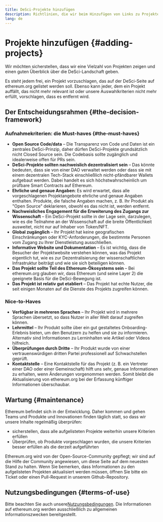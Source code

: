 ```yaml
---
title: DeSci-Projekte hinzufügen
description: Richtlinien, die wir beim Hinzufügen von Links zu Projekten auf der DeSci-Seite auf ethereum.org verwenden
lang: de
---
```


# Projekte hinzufügen \{#adding-projects}

Wir möchten sicherstellen, dass wir eine Vielzahl von Projekten zeigen und einen guten Überblick über die DeSci-Landschaft geben.

Es steht jedem frei, ein Projekt vorzuschlagen, das auf der DeSci-Seite auf ethereum.org gelistet werden soll. Ebenso kann jeder, dem ein Projekt auffällt, das nicht mehr relevant ist oder unsere Auswahlkriterien nicht mehr erfüllt, vorschlagen, dass es entfernt wird.

## Der Entscheidungsrahmen \{#the-decision-framework}

### Aufnahmekriterien: die Must-haves \{#the-must-haves}

- **Open Source Code/data** – Die Transparenz von Code und Daten ist ein zentrales DeSci-Prinzip, daher dürfen DeSci-Projekte grundsätzlich nicht Closed Source sein. Die Codebasis sollte zugänglich und idealerweise offen für PRs sein.
- **DeSci-Projekte sollten nachweislich dezentralisiert sein** – Das könnte bedeuten, dass sie von einer DAO verwaltet werden oder dass sie mit einem dezentralen Tech-Stack einschließlich nicht-pfändbarer Wallets aufgebaut werden. Dabei handelt es sich höchstwahrscheinlich um prüfbare Smart Contracts auf Ethereum.
- **Ehrliche und genaue Angaben**: Es wird erwartet, dass alle vorgeschlagenen Projektangebote ehrliche und genaue Angaben enthalten. Produkte, die falsche Angaben machen, z. B. Ihr Produkt als "Open Source" deklarieren, obwohl es das nicht ist, werden entfernt.
- **Nachweisliches Engagement für die Erweiterung des Zugangs zur Wissenschaft** – Ein DeSci-Projekt sollte in der Lage sein, darzulegen, wie es die Teilnahme an der Wissenschaft auf die breite Öffentlichkeit ausweitet, nicht nur auf Inhaber von Token/NFT.
- **Global zugänglich** – Ihr Projekt hat keine geografischen Einschränkungen oder KYC-Anforderungen, die bestimmte Personen vom Zugang zu Ihrer Dienstleistung ausschließen.
- **Informative Website und Dokumentation** – Es ist wichtig, dass die Besucher der Projektwebsite verstehen können, was das Projekt eigentlich tut, wie es zur Dezentralisierung der wissenschaftlichen Infrastruktur beiträgt und wie sie sich beteiligen können.
- **Das Projekt sollte Teil des Ethereum-Ökosystems sein** – Bei ethereum.org glauben wir, dass Ethereum (und seine Layer 2) die geeignete Basis für die DeSci-Bewegung ist.
- **Das Projekt ist relativ gut etabliert** – Das Projekt hat echte Nutzer, die seit einigen Monaten auf die Dienste des Projekts zugreifen können.

### Nice-to-Haves

- **Verfügbar in mehreren Sprachen** – Ihr Projekt wird in mehrere Sprachen übersetzt, so dass Nutzer in aller Welt darauf zugreifen können.
- **Lehrmittel** – Ihr Produkt sollte über ein gut gestaltetes Onboarding-Erlebnis bieten, um den Benutzern zu helfen und sie zu informieren. Alternativ sind Informationen zu Lerninhalten wie Artikel oder Videos hilfreich.
- **Überprüfungen durch Dritte** – Ihr Produkt wurde von einer vertrauenswürdigen dritten Partei professionell auf Schwachstellen geprüft.
- **Kontaktstelle** – Eine Kontaktstelle für das Projekt (z. B. ein Vertreter einer DAO oder einer Gemeinschaft) hilft uns sehr, genaue Informationen zu erhalten, wenn Änderungen vorgenommen werden. Somit bleibt die Aktualisierung von ethereum.org bei der Erfassung künftiger Informationen überschaubar.

## Wartung \{#maintenance}

Ethereum befindet sich in der Entwicklung. Daher kommen und gehen Teams und Produkte und Innovationen finden täglich statt, so dass wir unsere Inhalte regelmäßig überprüfen:

- sicherstellen, dass alle aufgelisteten Projekte weiterhin unsere Kriterien erfüllen
- Überprüfen, ob Produkte vorgeschlagen wurden, die unsere Kriterien besser erfüllen als die derzeit aufgeführten

Ethereum.org wird von der Open-Source-Community gepflegt; wir sind auf die Hilfe der Community angewiesen, um diese Seite auf dem neuesten Stand zu halten. Wenn Sie bemerken, dass Informationen zu den aufgelisteten Projekten aktualisiert werden müssen, öffnen Sie bitte ein Ticket oder einen Pull-Request in unserem Github-Repository.

## Nutzungsbedingungen \{#terms-of-use}

Bitte beachten Sie auch unsere[Nutzungsbedingungen](/terms-of-use/). Die Informationen auf ethereum.org werden ausschließlich zu allgemeinen Informationszwecken bereitgestellt.
